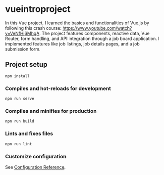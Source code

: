 # vueintroproject

In this Vue project, I learned the basics and functionalities of Vue.js by following this crash course: https://www.youtube.com/watch?v=VeNfHj6MhgA. The project features components, reactive data, Vue Router, form handling, and API integration through a job board application. I implemented features like job listings, job details pages, and a job submission form.

## Project setup
```
npm install
```

### Compiles and hot-reloads for development
```
npm run serve
```

### Compiles and minifies for production
```
npm run build
```

### Lints and fixes files
```
npm run lint
```

### Customize configuration
See [Configuration Reference](https://cli.vuejs.org/config/).
